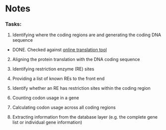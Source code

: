 Notes
====

### Tasks:

1. Identifying where the coding regions are and generating the coding DNA sequence

  - DONE. Checked against [online translation tool](https://web.expasy.org/translate/)

2. Aligning the protein translation with the DNA coding sequence

3. Identifying restriction enzyme (RE) sites

4. Providing a list of known REs to the front end

5. Identify whether an RE has restriction sites within the coding region

6. Counting codon usage in a gene

7. Calculating codon usage across all coding regions

8. Extracting information from the database layer (e.g. the complete gene list or individual gene information)
